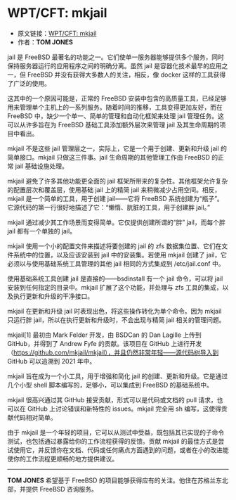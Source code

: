# WPT/CFT: mkjail

- 原文链接：[WPT/CFT: mkjail](https://freebsdfoundation.org/wp-content/uploads/2022/03/wipcft-mkjail.pdf)
- 作者：**TOM JONES**

jail 是 FreeBSD 最著名的功能之一。它们使单一服务器能够提供多个服务，同时保持服务器运行的应用程序之间的明确分离。虽然 jail 是容器化技术最早的应用之一，但 FreeBSD 并没有获得大多数人的关注，相反，像 docker 这样的工具获得了广泛的使用。

这其中的一个原因可能是，正常的 FreeBSD 安装中包含的高质量工具，已经足够用来管理单个主机上的一系列服务。随着时间的推移，工具变得更加友好，而在 FreeBSD 中，缺少一个单一、简单的管理和自动化框架来处理 jail 管理任务。这可以从许多旨在为 FreeBSD 基础工具添加额外层次来管理 jail 及其生命周期的项目中看出。

mkjail 不是这些 jail 管理层之一，实际上，它是一个用于创建、更新和升级 jail 的简单接口。mkjail 只做这三件事。jail 生命周期的其他管理工作由 FreeBSD 的正常 jail 基础设施处理。

mkjail 避免了许多其他功能更全面的 jail 框架所带来的复杂性。其他框架允许复杂的配置层次和覆盖层，使用基础 jail 上的精简 jail 来稍微减少占用空间。相反，mkjail 是一个简单的工具，用于创建 jail——它将 FreeBSD 系统创建为“瓶子”。它源代码的第一行很好地描述了它：“懒惰、肮脏的工具，用于创建胖 jail。”

mkjail 通过减少其工作场景而变得简单。它仅提供创建所谓的“胖” jail，而每个胖 jail 都有一个单独的 jail。

mkjail 使用一个小的配置文件来描述将要创建的 jail 的 zfs 数据集位置、它们在文件系统中的位置，以及应该安装到 jail 中的安装集。若使用 mkjail 创建了 jail，它必须以与使用基础系统工具管理的其他 jail 相同的方式集成到 /etc/jail.conf 中。

使用基础系统工具创建 jail 是直接的——bsdinstall 有一个 jail 命令，可以将 jail 安装到任何指定的目录中。mkjail 扩展了这个功能，并处理与 zfs 工具的集成，以及执行更新和升级的干净接口。

mkjail 在更新和升级 jail 时表现出色，将这些操作转化为单个命令。因为 mkjail 只运行胖 jail，所以在执行更新和升级时，不会出现与精简 jail 相关的管理问题。

mkjail[1] 最初由 Mark Felder 开发，由 BSDCan 的 Dan Lagille 上传到 GitHub，并得到了 Andrew Fyfe 的贡献。该项目在 GitHub 上进行开发（https://github.com/mkjail/mkjail），并且仍然非常年轻——源代码树导入到 GitHub 可以追溯到 2021 年中。

mkjail 旨在成为一个小工具，用于增强和简化 jail 的创建、更新和升级。它是通过几个小型 shell 脚本编写的，足够小，可以集成到 FreeBSD 的基础系统中。

mkjail 很高兴通过其 GitHub 接受贡献，形式可以是代码或文档的 pull 请求，也可以在 GitHub 上讨论错误和新特性的 issues。mkjail 完全用 sh 编写，这使得贡献代码相对简单。

由于 mkjail 是一个年轻的项目，它可以从测试中受益，既包括其已实现的子命令测试，也包括通过暴露给你的工作流程获得的反馈。贡献 mkjail 的最佳方式是尝试使用它，并反馈你在文档、代码或任何痛点方面遇到的问题，或者在小的改进能使你的工作流程更顺畅的地方提供建议。

---

**TOM JONES** 希望基于 FreeBSD 的项目能够获得应有的关注。他住在苏格兰东北部，并提供 FreeBSD 咨询服务。
